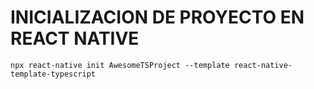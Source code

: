 # INICIALIZACION DE PROYECTO EN REACT NATIVE
```
npx react-native init AwesomeTSProject --template react-native-template-typescript
```